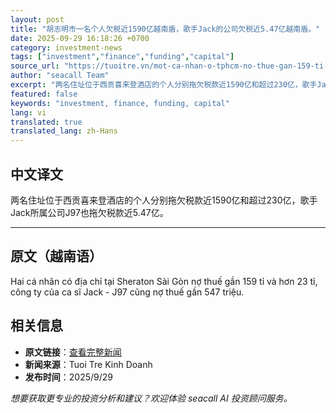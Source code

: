 ```yaml
---
layout: post
title: "胡志明市一名个人欠税近1590亿越南盾，歌手Jack的公司欠税近5.47亿越南盾。"
date: 2025-09-29 16:18:26 +0700
category: investment-news
tags: ["investment","finance","funding","capital"]
source_url: "https://tuoitre.vn/mot-ca-nhan-o-tphcm-no-thue-gan-159-ti-dong-cong-ty-cua-ca-si-jack-no-thue-gan-547-trieu-20250929194231473.htm"
author: "seacall Team"
excerpt: "两名住址位于西贡喜来登酒店的个人分别拖欠税款近1590亿和超过230亿，歌手Jack所属公司J97也拖欠税款近5.47亿。..."
featured: false
keywords: "investment, finance, funding, capital"
lang: vi
translated: true
translated_lang: zh-Hans
---
```


## 中文译文

两名住址位于西贡喜来登酒店的个人分别拖欠税款近1590亿和超过230亿，歌手Jack所属公司J97也拖欠税款近5.47亿。

---

## 原文（越南语）

Hai cá nhân có địa chỉ tại Sheraton Sài Gòn nợ thuế gần 159 tỉ và hơn 23 tỉ, công ty của ca sĩ Jack - J97 cũng nợ thuế gần 547 triệu.

## 相关信息

- **原文链接**：[查看完整新闻](https://tuoitre.vn/mot-ca-nhan-o-tphcm-no-thue-gan-159-ti-dong-cong-ty-cua-ca-si-jack-no-thue-gan-547-trieu-20250929194231473.htm)
- **新闻来源**：Tuoi Tre Kinh Doanh
- **发布时间**：2025/9/29

*想要获取更专业的投资分析和建议？欢迎体验 seacall AI 投资顾问服务。*